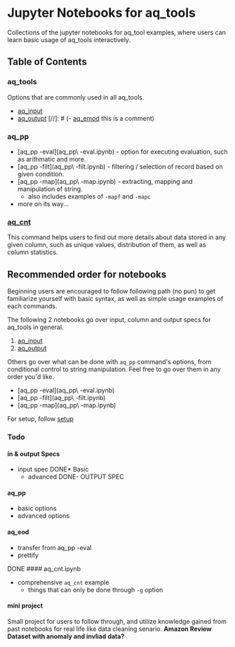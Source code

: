 # Jupyter Notebooks for aq_tools

Collections of the jupyter notebooks for aq_tool examples, where users can learn basic usage of aq_tools interactively.

## Table of Contents
### aq_tools
Options that are commonly used in all aq_tools.
- [aq_input](aq_input.ipynb)
- [aq_outupt](aq_output.ipynb)
[//]: # (- [aq_emod](aq_emod.ipynb) this is a comment) 

### aq_pp
- [aq_pp -eval](aq_pp\ -eval.ipynb) - option for executing evaluation, such as arithmatic and more.
- [aq_pp -filt](aq_pp\ -filt.ipynb) - filtering / selection of record based on given condition.
- [aq_pp -map](aq_pp\ -map.ipynb) - extracting, mapping and manipulation of string.
	* also includes examples of `-mapf` and `-mapc`
- more on its way...

### [aq_cnt](aq_cnt.ipynb)
This command helps users to find out more details about data stored in any given column, such as unique values, distribution of them, as well as column statistics.

## Recommended order for notebooks
Beginning users are encouraged to follow following path (no pun) to get familiarize yourself with basic syntax, as well as simple usage examples of each commands.

The following 2 notebooks go over input, column and output specs for aq_tools in general.
1. [aq_input](aq_input.ipynb)
2. [aq_output](aq_output.ipynb)

Others go over what can be done with `aq_pp` command's options, from conditional control to string manipulation. Feel free to go over them in any order you'd like.
- [aq_pp -eval](aq_pp\ -eval.ipynb)
- [aq_pp -filt](aq_pp\ -filt.ipynb)
- [aq_pp -map](aq_pp\ -map.ipynb)


For setup, follow [setup](setup.md)
### Todo
#### in & output Specs
- input spec
	DONE* Basic
	* advanced
DONE- OUTPUT SPEC

#### aq_pp
- basic options
- advanced options 

#### aq_eod
- transfer from aq_pp -eval
- prettify

DONE #### aq_cnt.ipynb
- comprehensive `aq_cnt` example
	* things that can only be done through `-g` option


#### mini project
Small project for users to follow through, and utilize knowledge gained from past notebooks for real life like data cleaning senario.
**Amazon Review Dataset with anomaly and invliad data?**
